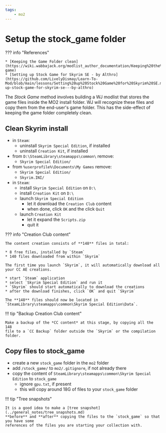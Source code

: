 ```yaml
---
tags:
    - mo2
---
```


# Setup the stock_game folder

??? info "References"

    * [Keeping the Game Folder clean](https://wiki.wabbajack.org/modlist_author_documentation/Keeping%20the%20Game%20Folder%20clean.html#stock-game)
    * [Setting up Stock Game for Skyrim SE - by Althro](https://github.com/LivelyDismay/Learn-To-Mod/blob/main/lessons/Setting%20up%20Stock%20Game%20for%20Skyrim%20SE.md#setting-up-stock-game-for-skyrim-se---by-althro)

The *Stock Game* method involves building a WJ modlist that stores the game files inside
the MO2 install folder. WJ will recognize these files and copy them from the end-user's
game folder. This has the side-effect of keeping the game folder completely clean.

## Clean Skyrim install

* in `Steam`:
    * uninstall `Skyrim Special Edition`, if installed
    * uninstall `Creation Kit`, if installed
* from `D:\SteamLibrary\steamapps\common\` remove:
    * `Skyrim Special Edition/`
* from `%userprofile%\Documents\My Games` remove:
    * `Skyrim Special Edition/`
    * `Skyrim.INI/`
* in `Steam`:
    * install `Skyrim Special Edition` on `D:\`
    * install `Creation Kit` on `D:\`
    * launch `Skyrim Special Edition`
        * let it download the `Creation Club` content
        * when done, click `OK` and the click `Quit`
    * launch `Creation Kit`
        * let it expand the `Scripts.zip`
        * quit it

??? info "Creation Club content"

    The content creation consists of **148** files in total:

    * 8 free files, installed by `Steam`
    * 140 files downloaded from within `Skyrim`

    The first time you launch `Skyrim`, it will automatically download all your CC AE creations.

    * start `Steam` application
    * select `Skyrim Special Edition` and run it
    * `Skyrim` should start automatically to download the creations
    * after the download finishes, click `OK` and quit `Skyrim`

    The **148** files should now be located in `SteamLibrary\steamapps\common\Skyrim Special Edition\Data`.

!!! tip "Backup Creation Club content"

    Make a backup of the *CC content* at this stage, by copying all the 148
    file to a `CC Backup` folder outside the `Skyrim` or the compilation folder.

## Copy files to stock_game

* create a new `stock_game` folder in the `mo2` folder
* add `/stock_game/` to `mo2/.gitignore`, if not already there
* copy the content of `SteamLibrary\steamapps\common\Skyrim Special Edition` to `stock_game`
    * ignore `gpu.txt`, if present
    * this will copy around 18G of files to your `stock_game` folder

!!! tip "Tree snapshots"

    It is a good idea to make a [tree snapshot](../general_notes/tree_snapshots.md)
    **before** and **after** copying the files to the `stock_game` so that you have some
    references of the files you are starting your collection with.
